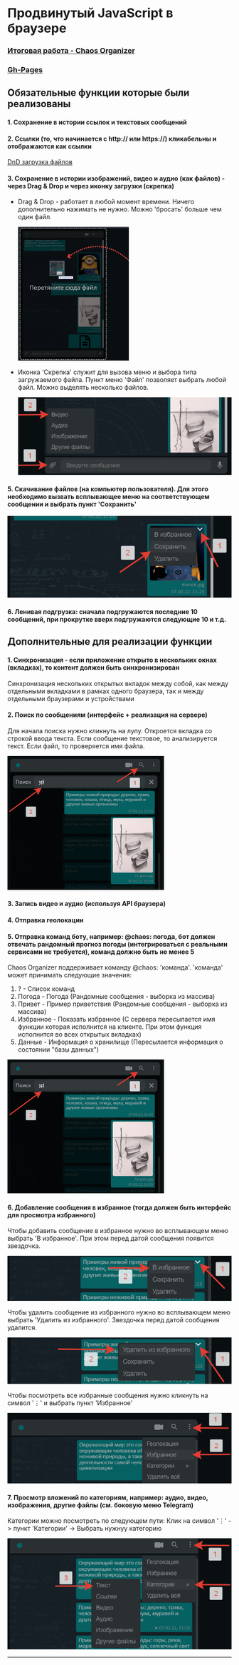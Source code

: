 # Продвинутый JavaScript в браузере
### [Итоговая работа - Chaos Organizer]()
### [Gh-Pages](https://tomsg03.github.io/ahj-diplom-v2/)

## Обязательные функции которые были реализованы

####    1.  Сохранение в истории ссылок и текстовых сообщений
####    2.  Ссылки (то, что начинается с http:// или https://) кликабельны и отображаются как ссылки

  [DnD загрузка файлов](https://github.com/TomSG03/ahj-diplom-v2/blob/main/imageMD/Links.png)

####    3.  Сохранение в истории изображений, видео и аудио (как файлов) - через Drag & Drop и через иконку загрузки (скрепка)
- Drag & Drop - работает в любой момент времени. Ничего дополнительно нажимать не нужно. Можно 'бросать' больше чем один файл.

  ![DnD загрузка файлов](https://github.com/TomSG03/ahj-diplom-v2/blob/main/imageMD/DnD.png)
  
- Иконка 'Cкрепка' служит для вызова меню и выбора типа загружаемого файла. Пункт меню 'Файл' позволяет выбрать любой файл. Можно выделять несколько файлов. 

  ![Загрузка файлов через меню](https://github.com/TomSG03/ahj-diplom-v2/blob/main/imageMD/UploadFiles.png)

####    5. Скачивание файлов (на компьютер пользователя). Для этого необходимо вызвать всплывающее меню на соответствующем сообщении и выбрать пункт 'Сохранить'

   ![Скачивание файлов](https://github.com/TomSG03/ahj-diplom-v2/blob/main/imageMD/Save.png)

####    6. Ленивая подгрузка: сначала подгружаются последние 10 сообщений, при прокрутке вверх подгружаются следующие 10 и т.д.

## Дополнительные для реализации функции

#### 1. Синхронизация - если приложение открыто в нескольких окнах (вкладках), то контент должен быть синхронизирован

  Cинхронизация нескольких открытых вкладок между собой, как между отдельными вкладками в рамках одного браузера, так и между отдельными браузерами и устройствами

#### 2. Поиск по сообщениям (интерфейс + реализация на сервере)

  Для начала поиска нужно кликнуть на лупу. Откроется вкладка со строкой ввода текста. Если сообщение текстовое, то анализируется текст. Если файл, то проверяется имя файла.

  ![Поиск по сообщениям](https://github.com/TomSG03/ahj-diplom-v2/blob/main/imageMD/Searh.png)

#### 3. Запись видео и аудио (используя API браузера)
#### 4. Отправка геолокации
#### 5. Отправка команд боту, например: @chaos: погода, бот должен отвечать рандомный прогноз погоды (интегрироваться с реальными сервисами не требуется), команд должно быть не менее 5

  Chaos Organizer поддерживает команду @chaos: 'команда'. 
  'команда' может принимать следующие значения:

  1.  ? - Список команд 
  2.  Погода - Погода (Рандомные сообщения - выборка из массива)
  3.  Привет - Пример приветствия (Рандомные сообщения - выборка из массива)
  4.  Избранное - Показать избранное (С сервера пересылается имя функции которая исполнится на клиенте. При этом функция исполнится во всех открытых вкладках)
  5.  Данные - Информация о хранилище (Пересылается информация о состоянии "базы данных")

  ![Поиск по сообщениям](https://github.com/TomSG03/ahj-diplom-v2/blob/main/imageMD/Searh.png)

#### 6. Добавление сообщения в избранное (тогда должен быть интерфейс для просмотра избранного)

  Чтобы добавить сообщение в избранное нужно во всплывающем меню выбрать 'В избранное'. При этом перед датой сообщения появится звездочка.
  
  ![В избранное](https://github.com/TomSG03/ahj-diplom-v2/blob/main/imageMD/addFavorites.png)
  
  Чтобы удалить сообщение из избранного нужно во всплывающем меню выбрать 'Удалить из избранного'. Звездочка перед датой сообщения удалится.

  ![Удалить из избранного](https://github.com/TomSG03/ahj-diplom-v2/blob/main/imageMD/delFavorites.png)

  Чтобы посмотреть все избранные сообщения нужно кликнуть на символ '⋮' и выбрать пункт 'Избранное'

  ![Избранное](https://github.com/TomSG03/ahj-diplom-v2/blob/main/imageMD/Favorites.png)

#### 7. Просмотр вложений по категориям, например: аудио, видео, изображения, другие файлы (см. боковую меню Telegram)

  Категории можно посмотреть по следующем пути: Клик на символ '⋮' -> пункт 'Категории' -> Выбрать нужнуу категорию

  ![Категории](https://github.com/TomSG03/ahj-diplom-v2/blob/main/imageMD/Groups.png)

---


